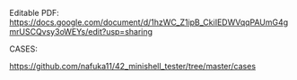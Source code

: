 Editable PDF:
https://docs.google.com/document/d/1hzWC_Z1ipB_CkiIEDWVqqPAUmG4gmrUSCQvsy3oWEYs/edit?usp=sharing

CASES:

https://github.com/nafuka11/42_minishell_tester/tree/master/cases
